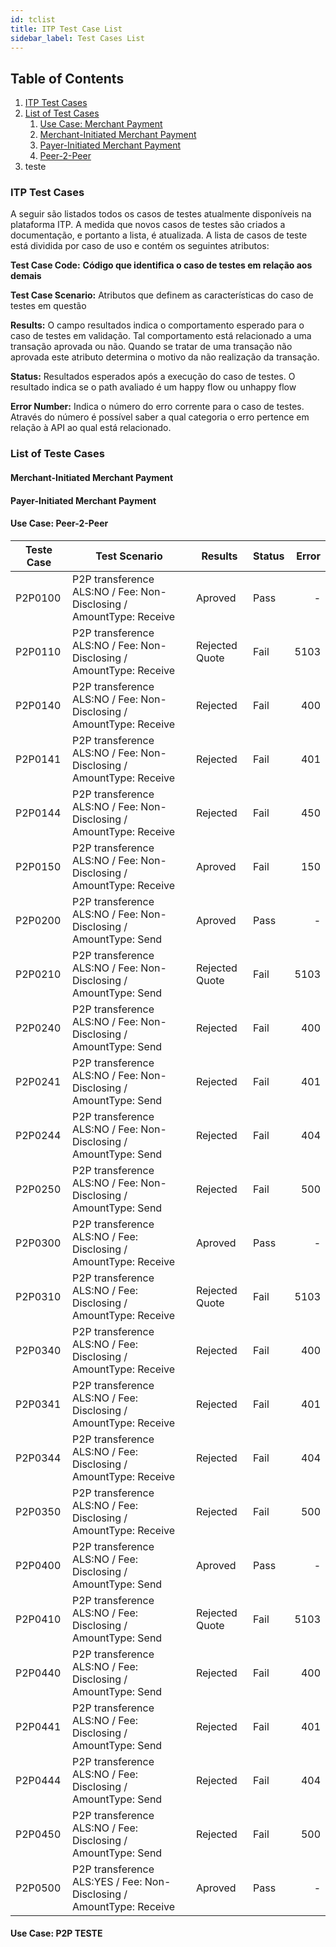 ```yaml
---
id: tclist
title: ITP Test Case List
sidebar_label: Test Cases List
---
```


## Table of Contents

1. [ITP Test Cases](#what)
2. [List of Test Cases](#tc)
   1. [Use Case: Merchant Payment](#mp)
   2. [Merchant-Initiated Merchant Payment](#mimp)
   3. [Payer-Initiated Merchant Payment](#pimp)
   4. [Peer-2-Peer](#p2p)
3. teste

### ITP Test Cases <a name="what"></a>

A seguir são listados todos os casos de testes atualmente disponíveis na plataforma ITP. A medida que novos casos de testes são criados a documentação, e portanto a lista, é atualizada. A lista de casos de teste está dividida por caso de uso e contém os seguintes atributos:

**Test Case Code:** **Código que identifica o caso de testes em relação aos demais**

**Test Case Scenario:** Atributos que definem as características do caso de testes em questão

**Results:** O campo resultados indica o comportamento esperado para o caso de testes em validação. Tal comportamento está relacionado a uma transação aprovada ou não. Quando se tratar de uma transação não aprovada este atributo determina o motivo da não realização da transação.

**Status:** Resultados esperados após a execução do caso de testes. O resultado indica se o path avaliado é um happy flow ou unhappy flow

**Error Number:** Indica o número do erro corrente para o caso de testes. Através do número é possível saber a qual categoria o erro pertence em relação à API ao qual está relacionado.

### List of Teste Cases <a name="tc"></a>

#### Merchant-Initiated Merchant Payment <a name="mimp"></a>

#### Payer-Initiated Merchant Payment <a name="pimp"></a>

#### Use Case: Peer-2-Peer <a name="p2p"></a>


| Teste Case | Test Scenario | Results | Status | Error|
|------------|---------------|---------|--------|-----:|
|P2P0100|P2P transference ALS:NO / Fee: Non-Disclosing / AmountType: Receive|Aproved|Pass|-|
|P2P0110|P2P transference ALS:NO / Fee: Non-Disclosing / AmountType: Receive|Rejected Quote|Fail|5103|
|P2P0140|P2P transference ALS:NO / Fee: Non-Disclosing / AmountType: Receive|Rejected|Fail|400|
|P2P0141|P2P transference ALS:NO / Fee: Non-Disclosing / AmountType: Receive|Rejected|Fail|401|
|P2P0144|P2P transference ALS:NO / Fee: Non-Disclosing / AmountType: Receive|Rejected|Fail|450|
|P2P0150|P2P transference ALS:NO / Fee: Non-Disclosing / AmountType: Receive|Aproved|Fail|150|
|P2P0200|P2P transference ALS:NO / Fee: Non-Disclosing / AmountType: Send|Aproved|Pass|-|
|P2P0210|P2P transference ALS:NO / Fee: Non-Disclosing / AmountType: Send|Rejected Quote|Fail|5103|
|P2P0240|P2P transference ALS:NO / Fee: Non-Disclosing / AmountType: Send|Rejected|Fail|400|
|P2P0241|P2P transference ALS:NO / Fee: Non-Disclosing / AmountType: Send|Rejected|Fail|401|
|P2P0244|P2P transference ALS:NO / Fee: Non-Disclosing / AmountType: Send|Rejected|Fail|404|
|P2P0250|P2P transference ALS:NO / Fee: Non-Disclosing / AmountType: Send|Rejected|Fail|500|
|P2P0300|P2P transference ALS:NO / Fee: Disclosing / AmountType: Receive|Aproved|Pass|-|
|P2P0310|P2P transference ALS:NO / Fee: Disclosing / AmountType: Receive|Rejected Quote|Fail|5103|
|P2P0340|P2P transference ALS:NO / Fee: Disclosing / AmountType: Receive|Rejected|Fail|400|
|P2P0341|P2P transference ALS:NO / Fee: Disclosing / AmountType: Receive|Rejected|Fail|401|
|P2P0344|P2P transference ALS:NO / Fee: Disclosing / AmountType: Receive|Rejected|Fail|404|
|P2P0350|P2P transference ALS:NO / Fee: Disclosing / AmountType: Receive|Rejected|Fail|500|
|P2P0400|P2P transference ALS:NO / Fee: Disclosing / AmountType: Send|Aproved|Pass|-|
|P2P0410|P2P transference ALS:NO / Fee: Disclosing / AmountType: Send|Rejected Quote|Fail|5103|
|P2P0440|P2P transference ALS:NO / Fee: Disclosing / AmountType: Send|Rejected|Fail|400|
|P2P0441|P2P transference ALS:NO / Fee: Disclosing / AmountType: Send|Rejected|Fail|401|
|P2P0444|P2P transference ALS:NO / Fee: Disclosing / AmountType: Send|Rejected|Fail|404|
|P2P0450|P2P transference ALS:NO / Fee: Disclosing / AmountType: Send|Rejected|Fail|500|
|P2P0500|P2P transference ALS:YES / Fee: Non-Disclosing / AmountType: Receive|Aproved|Pass|-|

#### Use Case: P2P TESTE <a name="teste"></a>
